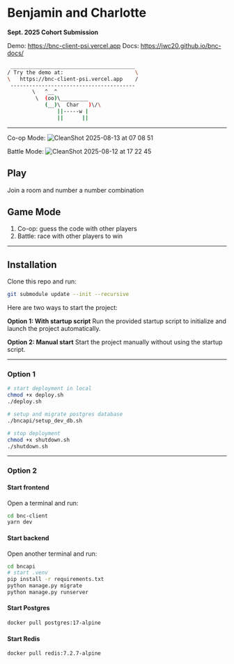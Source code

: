 # Benjamin and Charlotte

**Sept. 2025 Cohort Submission**

Demo: https://bnc-client-psi.vercel.app
Docs: https://jwc20.github.io/bnc-docs/

```bash
 ________________________________________
/ Try the demo at:                       \
\   https://bnc-client-psi.vercel.app    /
 ----------------------------------------
        \   ^__^
         \  (oo)\_________
            (__)\  Char   )\/\
                ||-----w |
                ||      ||
```

---

Co-op Mode:
![CleanShot 2025-08-13 at 07 08 51](https://github.com/user-attachments/assets/c501155e-e6f4-470f-ba8d-35458daf3968)

Battle Mode:
![CleanShot 2025-08-12 at 17 22 45](https://github.com/user-attachments/assets/dbcb2ac6-ce83-4a46-a8e5-f1f8a884bed2)




## Play

Join a room and number a number combination

## Game Mode

1. Co-op: guess the code with other players
2. Battle: race with other players to win

---

## Installation

Clone this repo and run:

```bash
git submodule update --init --recursive
```

Here are two ways to start the project:

**Option 1: With startup script**
Run the provided startup script to initialize and launch the project automatically.

**Option 2: Manual start**
Start the project manually without using the startup script.

---

### Option 1

```bash
# start deployment in local
chmod +x deploy.sh
./deploy.sh
```

```bash
# setup and migrate postgres database
./bncapi/setup_dev_db.sh
```

```bash
# stop deployment
chmod +x shutdown.sh
./shutdown.sh
```

---

### Option 2

#### Start frontend

Open a terminal and run:

```bash
cd bnc-client
yarn dev
```

#### Start backend

Open another terminal and run:

```bash
cd bncapi
# start .venv
pip install -r requirements.txt
python manage.py migrate
python manage.py runserver
```

#### Start Postgres

```bash
docker pull postgres:17-alpine
```

#### Start Redis

```bash
docker pull redis:7.2.7-alpine
```
